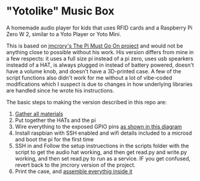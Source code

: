 # "Yotolike" Music Box
A homemade audio player for kids that uses RFID cards and a Raspberry Pi Zero W 2, similar to a Yoto Player or Yoto Mini.

This is based on [jmcrory's The Pi Must Go On project](https://www.instructables.com/The-Pi-Must-Go-On-Pi-powered-RFID-Musical-Box/) and would not be anything close to possible without his work. His version differs from mine in a few respects: it uses a full size pi instead of a pi zero, uses usb spearkers insteadd of a HAT, is always plugged in instead of battery powered, doesn't have a volume knob, and doesn't have a 3D-printed case. A few of the script functions also didn't work for me without a lot of vibe-coded modifications which I suspect is due to changes in how underlying libraries are handled since he wrote his instructions.

The basic steps to making the version described in this repo are:

1. [Gather all materials](https://github.com/JpTiger/yotolike/blob/main/hardware/BOM/bom.md)
2. Put together the HATs and the pi
3. Wire everything to the exposed GPIO pins [as shown in this diagram](https://html-preview.github.io/?url=https://github.com/JpTiger/yotolike/blob/main/hardware/yotolike_gpio_diagram.html)
4. Install raspbian with SSH enabled and wifi details included to a microsd and boot the pi for the first time
5. SSH in and Follow the setup instruections in the scripts folder with the script to get the audio hat working, and then get read.py and write.py working, and then set read.py to run as a service. IF you get confused, revert back to the jmcrory version of the project.
6. Print the case, and [assemble everythig inside it](https://github.com/JpTiger/yotolike/blob/main/hardware/case/readme.md)
